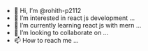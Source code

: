 - 👋 Hi, I’m @rohith-p2112
- 👀 I’m interested in react js development ...
- 🌱 I’m currently learning react js with mern  ...
- 💞️ I’m looking to collaborate on ...
- 📫 How to reach me ...

<!---
rohith-p2112/rohith-p2112 is a ✨ special ✨ repository because its `README.md` (this file) appears on your GitHub profile.
You can click the Preview link to take a look at your changes.
--->
